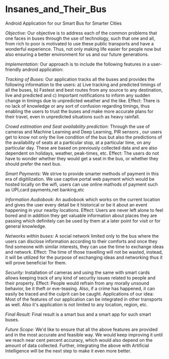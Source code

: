 # Insanes_and_Their_Bus
Android Application for our Smart Bus for Smarter Cities

*Objective:* Our objective is to address each of the common problems that one faces in buses through the use of technology, such that one and all, from rich to poor is motivated to use these public transports and have a wonderful experience. Thus, not only making life easier for people now but also ensuring a better environment for us and our future generations.

*Implementation:* Our approach is to include the following features in a user-friendly android application:

*Tracking of Buses:* Our application tracks all the buses and provides the following information to the users: a) Live tracking and predicted timings of all the buses, b) Fastest and best routes from any source to any destination, live and predicted and c) Important notifications to inform any sudden change in timings due to unpredicted weather and the like. Effect: There is no lack of knowledge or any sort of confusion regarding timings, thus enabling the users to trust the buses and make more accurate plans for their travel, even in unpredicted situations such as heavy rainfall.

*Crowd estimation and Seat availability prediction:* Through the use of cameras and Machine Learning and Deep Learning, PIR sensors , our users get to know not only the live condition of the bus but also the predictions of the availability of seats at a particular stop, at a particular time, on any particular day. These are based on previously collected data and are also dependent on holidays, weather, peak-times, etc. Effect: The users do not have to wonder whether they would get a seat in the bus, or whether they should prefer the next bus.

*Smart Payments:* We strive to provide smarter methods of payment in this era of digitilization. We use captive portal web payment which would be hosted locally on the wifi, users can use online mathods of payment such as UPI,card payments,net banking,etc

*Information Audiobook:* An audiobook which works on the current location and gives the user every detail be it historical or be it about an event happening in your nearby locations. Effect: Users are never left alone to feel bored and in addition they get valuable information about places they are passing which definitely can be used by them at a later point for visit or for general knowledge.

*Networks within buses:* A social network limited only to the bus where the users can disclose information according to their comforts and once they find someone with similar interests, they can use the time to exchange ideas and network. Effect: The time of those travelling will not be wasted, instead, it will be utilized for the purpose of exchanging ideas and networking thus it will prove beneficial for them.

*Security:* Installation of cameras and using the same with smart cards allows keeping track of any kind of security issues related to people and their property. Effect: People would refrain from any morally unsound behavior, be it theft or eve-teasing. Also, if a crime has happened, it can easily be traced and the culprit can be caught. Applications of our idea: Most of the features of our application can be integrated in other transports as well. Also it's application is not limited to any location, region, etc.

*Final Result:* Final result is a smart bus and a smart app for such smart buses.

*Future Scope:* We'd like to ensure that all the above features are provided and in the most accurate and feasible way. We would keep improving it until we reach near cent percent accuracy, which would also depend on the amount of data collected. Further, integrating the above with Artificial Intelligence will be the next step to make it even more better.
